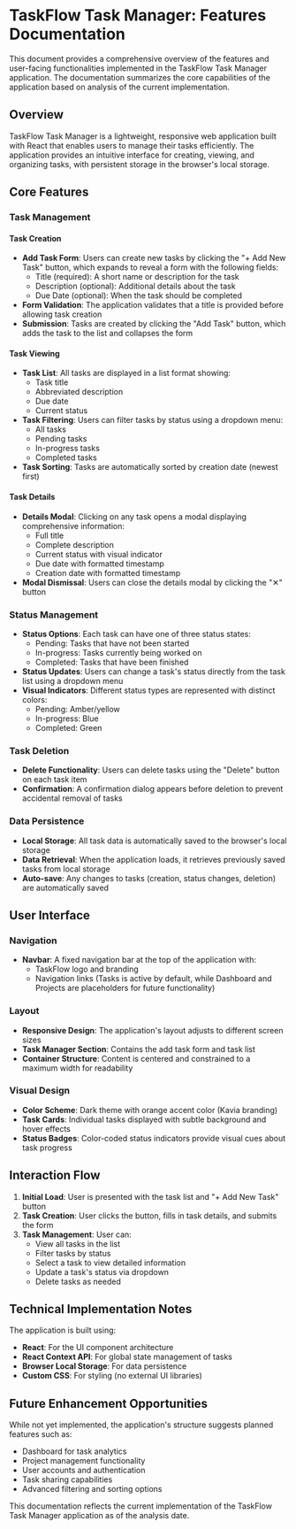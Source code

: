 # TaskFlow Task Manager: Features Documentation

This document provides a comprehensive overview of the features and user-facing functionalities implemented in the TaskFlow Task Manager application. The documentation summarizes the core capabilities of the application based on analysis of the current implementation.

## Overview

TaskFlow Task Manager is a lightweight, responsive web application built with React that enables users to manage their tasks efficiently. The application provides an intuitive interface for creating, viewing, and organizing tasks, with persistent storage in the browser's local storage.

## Core Features

### Task Management

#### Task Creation
- **Add Task Form**: Users can create new tasks by clicking the "+ Add New Task" button, which expands to reveal a form with the following fields:
  - Title (required): A short name or description for the task
  - Description (optional): Additional details about the task
  - Due Date (optional): When the task should be completed
- **Form Validation**: The application validates that a title is provided before allowing task creation
- **Submission**: Tasks are created by clicking the "Add Task" button, which adds the task to the list and collapses the form

#### Task Viewing
- **Task List**: All tasks are displayed in a list format showing:
  - Task title
  - Abbreviated description
  - Due date
  - Current status
- **Task Filtering**: Users can filter tasks by status using a dropdown menu:
  - All tasks
  - Pending tasks
  - In-progress tasks
  - Completed tasks
- **Task Sorting**: Tasks are automatically sorted by creation date (newest first)

#### Task Details
- **Details Modal**: Clicking on any task opens a modal displaying comprehensive information:
  - Full title
  - Complete description
  - Current status with visual indicator
  - Due date with formatted timestamp
  - Creation date with formatted timestamp
- **Modal Dismissal**: Users can close the details modal by clicking the "✕" button

### Status Management

- **Status Options**: Each task can have one of three status states:
  - Pending: Tasks that have not been started
  - In-progress: Tasks currently being worked on
  - Completed: Tasks that have been finished
- **Status Updates**: Users can change a task's status directly from the task list using a dropdown menu
- **Visual Indicators**: Different status types are represented with distinct colors:
  - Pending: Amber/yellow
  - In-progress: Blue
  - Completed: Green

### Task Deletion

- **Delete Functionality**: Users can delete tasks using the "Delete" button on each task item
- **Confirmation**: A confirmation dialog appears before deletion to prevent accidental removal of tasks

### Data Persistence

- **Local Storage**: All task data is automatically saved to the browser's local storage
- **Data Retrieval**: When the application loads, it retrieves previously saved tasks from local storage
- **Auto-save**: Any changes to tasks (creation, status changes, deletion) are automatically saved

## User Interface

### Navigation

- **Navbar**: A fixed navigation bar at the top of the application with:
  - TaskFlow logo and branding
  - Navigation links (Tasks is active by default, while Dashboard and Projects are placeholders for future functionality)

### Layout

- **Responsive Design**: The application's layout adjusts to different screen sizes
- **Task Manager Section**: Contains the add task form and task list
- **Container Structure**: Content is centered and constrained to a maximum width for readability

### Visual Design

- **Color Scheme**: Dark theme with orange accent color (Kavia branding)
- **Task Cards**: Individual tasks displayed with subtle background and hover effects
- **Status Badges**: Color-coded status indicators provide visual cues about task progress

## Interaction Flow

1. **Initial Load**: User is presented with the task list and "+ Add New Task" button
2. **Task Creation**: User clicks the button, fills in task details, and submits the form
3. **Task Management**: User can:
   - View all tasks in the list
   - Filter tasks by status
   - Select a task to view detailed information
   - Update a task's status via dropdown
   - Delete tasks as needed

## Technical Implementation Notes

The application is built using:
- **React**: For the UI component architecture
- **React Context API**: For global state management of tasks
- **Browser Local Storage**: For data persistence
- **Custom CSS**: For styling (no external UI libraries)

## Future Enhancement Opportunities

While not yet implemented, the application's structure suggests planned features such as:
- Dashboard for task analytics
- Project management functionality
- User accounts and authentication
- Task sharing capabilities
- Advanced filtering and sorting options

This documentation reflects the current implementation of the TaskFlow Task Manager application as of the analysis date.
